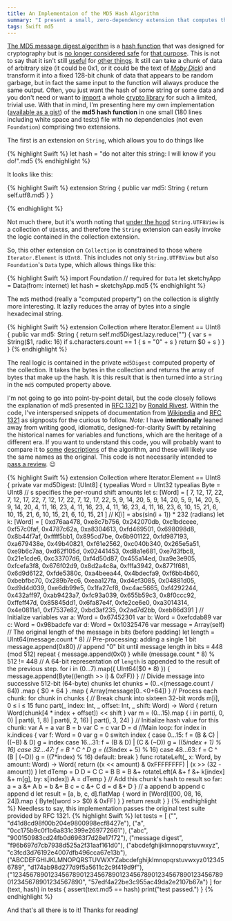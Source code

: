 ```yaml
---
title: An Implementaion of the MD5 Hash Algorithm
summary: "I present a small, zero-dependency extension that computes the md5 hash function and does nothing else."
tags: Swift md5
---
```

[The MD5 message digest algorithm](https://tools.ietf.org/html/rfc1321) is a [hash function](https://en.wikipedia.org/wiki/Hash_function) that was designed for cryptography but is [no longer considered safe](https://en.wikipedia.org/wiki/MD5#Security) for [that purpose](https://www.quora.com/Cryptography-Why-are-MD5-and-SHA1-called-broken-algorithms/answer/Michael-Hamburg). This is not to say that it isn't still [useful](http://khanlou.com/2015/07/cache-me-if-you-can) for [other things](http://adventofcode.com/2016/day/17). It still can take a chunk of data of arbitrary size (it could be 0x1, or it could be the text of [*Moby Dick*](http://www.clickhole.com/blogpost/time-i-spent-commercial-whaling-ship-totally-chang-768)) and transform it into a fixed 128-bit chunk of data that appears to be random garbage, but in fact the same input to the function will always produce the same output. Often, you just want the hash of some string or some data and you don't need or want to [import](http://stackoverflow.com/questions/25248598/importing-commoncrypto-in-a-swift-framework) a whole [crypto library](https://github.com/krzyzanowskim/cryptoswift) for such a limited, trivial use.
With that in mind, I'm presenting here my own implementation ([available as a gist](https://gist.github.com/proxpero/c5aedb64f19f0d4c9ae63b8eee1a1b3e)) of the **md5 hash function** in one small (180 lines including white space and tests) file with no dependencies (not even `Foundation`) comprising two extensions.

The first is an extension on `String`, which allows you to do things like

{% highlight Swift %}
let hash = "do not alter this string: I will know if you do!".md5
{% endhighlight %}

It looks like this:

{% highlight Swift %}
extension String {
    public var md5: String {
        return self.utf8.md5
    }
}

{% endhighlight %}

Not much there, but it's worth noting that [under the hood](https://developer.apple.com/reference/swift/string.utf8view) `String.UTF8View` is a collection of `UInt8`s, and therefore the `String` extension can easily invoke the logic contained in the collection extension.

So, this other extension on `Collection` is constrained to those where `Iterator.Element` is `UInt8`. This includes not only `String.UTF8View` but also `Foundation`'s `Data` type, which allows things like this:

{% highlight Swift %}
import Foundation // required for `Data`
let sketchyApp = Data(from: internet)
let hash = sketchyApp.md5
{% endhighlight %}

The `md5` method (really a "computed property") on the collection is slightly more interesting. It lazily reduces the array of bytes into a single hexadecimal string.

{% highlight Swift %}
extension Collection where Iterator.Element == UInt8 {
    public var md5: String {
        return self.md5Digest.lazy.reduce("") {
            var s = String($1, radix: 16)
            if s.characters.count == 1 {
                s = "0" + s
            }
            return $0 + s
        }
    }
}
{% endhighlight %}

The real logic is contained in the private `md5Digest` computed property of the collection. It takes the bytes in the collection and returns the array of bytes that make up the hash. It is this result that is then turned into a `String` in the `md5` computed property above.

I'm not going to go into point-by-point detail, but the code closely follows the explanation of md5 presented in [RFC 1321](https://tools.ietf.org/html/rfc1321) by [Ronald Rivest](https://www.youtube.com/watch?v=YQw124CtvO0). Within the code, I've interspersed snippets of documentation from [Wikipedia](https://en.wikipedia.org/wiki/MD5#Pseudocode) and [RFC 1321](https://tools.ietf.org/html/rfc1321) as signposts for the curious to follow. *Note:* I have **intentionally** leaned away from writing good, idiomatic, designed-for-clarity Swift by retaining the historical names for variables and functions, which are the heritage of a different era. If you want to understand this code, you will probably want to compare it to [some](https://www.quora.com/How-does-the-MD5-algorithm-work)  [descriptions](http://www.iusmentis.com/technology/hashfunctions/md5/) of the algorithm, and these will likely use the same names as the original. This code is not necessarily intended to [pass a review](http://stackoverflow.com/questions/109023/how-to-count-the-number-of-set-bits-in-a-32-bit-integer#comment1668520_109025). 😉

{% highlight Swift %}
extension Collection where Iterator.Element == UInt8 {
  private var md5Digest: [UInt8] {
      typealias Word = UInt32
      typealias Byte = UInt8
      // s specifies the per-round shift amounts
      let s: [Word] = [
          7, 12, 17, 22, 7, 12, 17, 22, 7, 12, 17, 22, 7, 12, 17, 22,
          5,  9, 14, 20, 5,  9, 14, 20, 5,  9, 14, 20, 5,  9, 14, 20,
          4, 11, 16, 23, 4, 11, 16, 23, 4, 11, 16, 23, 4, 11, 16, 23,
          6, 10, 15, 21, 6, 10, 15, 21, 6, 10, 15, 21, 6, 10, 15, 21
      ]
      // K[i] = abs(sin(i + 1)) * 232 (radians)
      let k: [Word] = [
          0xd76aa478, 0xe8c7b756, 0x242070db, 0xc1bdceee,
          0xf57c0faf, 0x4787c62a, 0xa8304613, 0xfd469501,
          0x698098d8, 0x8b44f7af, 0xffff5bb1, 0x895cd7be,
          0x6b901122, 0xfd987193, 0xa679438e, 0x49b40821,
          0xf61e2562, 0xc040b340, 0x265e5a51, 0xe9b6c7aa,
          0xd62f105d, 0x02441453, 0xd8a1e681, 0xe7d3fbc8,
          0x21e1cde6, 0xc33707d6, 0xf4d50d87, 0x455a14ed,
          0xa9e3e905, 0xfcefa3f8, 0x676f02d9, 0x8d2a4c8a,
          0xfffa3942, 0x8771f681, 0x6d9d6122, 0xfde5380c,
          0xa4beea44, 0x4bdecfa9, 0xf6bb4b60, 0xbebfbc70,
          0x289b7ec6, 0xeaa127fa, 0xd4ef3085, 0x04881d05,
          0xd9d4d039, 0xe6db99e5, 0x1fa27cf8, 0xc4ac5665,
          0xf4292244, 0x432aff97, 0xab9423a7, 0xfc93a039,
          0x655b59c3, 0x8f0ccc92, 0xffeff47d, 0x85845dd1,
          0x6fa87e4f, 0xfe2ce6e0, 0xa3014314, 0x4e0811a1,
          0xf7537e82, 0xbd3af235, 0x2ad7d2bb, 0xeb86d391
      ]
      // Initialize variables
      var a: Word = 0x67452301
      var b: Word = 0xefcdab89
      var c: Word = 0x98badcfe
      var d: Word = 0x10325476
      var message = Array(self)
      // The original length of the message in bits (before padding)
      let length = UInt64(message.count * 8)
      // Pre-processing: adding a single 1 bit
      message.append(0x80)
      // append "0" bit until message length in bits ≡ 448 (mod 512)
      repeat {
          message.append(0x0)
      } while (message.count * 8) % 512 != 448
      // A 64-bit representation of `length` is appended to the result of the previous step.
      for i in (0...7).map({ UInt64($0 * 8) }) {
          message.append(Byte((length >> i) & 0xFF))
      }
      // Divide message into successive 512-bit (64-byte) chunks
      let chunks = (0..<(message.count / 64))
          .map { $0 * 64 }
          .map { Array(message[$0..<$0+64]) }
      // Process each chunk:
      for chunk in chunks {
          // Break chunk into sixteen 32-bit words m[i], 0 ≤ i ≤ 15
          func part(_ index: Int, _ offset: Int, _ shift: Word) -> Word {
              return Word(chunk[4 * index + offset]) << shift
          }
          var m = (0...15).map { i in
              part(i, 0, 0) | part(i, 1, 8) | part(i, 2, 16) | part(i, 3, 24)
          }
          // Initialize hash value for this chunk:
          var A = a
          var B = b
          var C = c
          var D = d
          //Main loop:
          for index in k.indices {
              var f: Word = 0
              var g = 0
              switch index {
              case 0...15:
                  f = (B & C) | ((~B) & D)
                  g = index
              case 16...31:
                  f = (B & D) | (C & (~D))
                  g = ((5*index + 1) % 16)
              case 32...47:
                  f = B ^ C ^ D
                  g = ((3*index + 5) % 16)
              case 48...63:
                  f = C ^ (B | (~D))
                  g = ((7*index) % 16)
              default:
                  break
              }
              func rotateLeft(_ x: Word, by amount: Word) -> Word{
                  return ((x << amount) & 0xFFFFFFFF) | (x >> (32 - amount))
              }
              let dTemp = D
              D = C
              C = B
              B = B &+ rotateLeft(A &+ f &+ k[index] &+ m[g], by: s[index])
              A = dTemp
          }
          // Add this chunk's hash to result so far:
          a = a &+ A
          b = b &+ B
          c = c &+ C
          d = d &+ D
      }
      // a append b append c append d
      let result = [a, b, c, d].flatMap { word in
          [Word]([00, 08, 16, 24]).map { Byte((word >> $0) & 0xFF) }
      }
      return result
  }
}
{% endhighlight %}
Needless to say, this implementation passes the original test suite provided by RFC 1321.
{% highlight Swift %}
let tests = [
    ("", "d41d8cd98f00b204e9800998ecf8427e"),
    ("a", "0cc175b9c0f1b6a831c399e269772661"),
    ("abc", "900150983cd24fb0d6963f7d28e17f72"),
    ("message digest", "f96b697d7cb7938d525a2f31aaf161d0"),
    ("abcdefghijklmnopqrstuvwxyz", "c3fcd3d76192e4007dfb496cca67e13b"),
    ("ABCDEFGHIJKLMNOPQRSTUVWXYZabcdefghijklmnopqrstuvwxyz0123456789", "d174ab98d277d9f5a5611c2c9f419d9f"),
    ("12345678901234567890123456789012345678901234567890123456789012345678901234567890", "57edf4a22be3c955ac49da2e2107b67a")
]
for (text, hash) in tests {
    assert(text.md5 == hash)
    print("test passed.")
}
{% endhighlight %}

And that's all there is to it! Thanks for reading!
